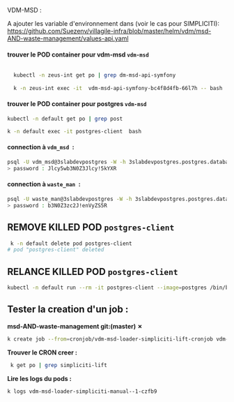 VDM-MSD :  

A ajouter les variable d'environnement dans (voir le cas pour SIMPLICITI): 
https://github.com/Suezenv/villagile-infra/blob/master/helm/vdm/msd-AND-waste-management/values-api.yaml

#### trouver le POD container pour vdm-msd `vdm-msd`

```bash

  kubectl -n zeus-int get po | grep dm-msd-api-symfony
  
  k -n zeus-int exec -it  vdm-msd-api-symfony-bc4f8d4fb-66l7h -- bash

```

#### trouver le POD container pour postgres `vdm-msd`

```bash
kubectl -n default get po | grep post

k -n default exec -it postgres-client  bash
```

#### connection à `vdm_msd `: 

```bash
psql -U vdm_msd@3slabdevpostgres -W -h 3slabdevpostgres.postgres.database.azure.com vdm_msd 
> password : Jlcy5wb3N0Z3Jlcy!5kYXR
```

#### connection à `waste_man `: 

```bash
psql -U waste_man@3slabdevpostgres -W -h 3slabdevpostgres.postgres.database.azure.com waste_man
> password : b3N0Z3zc2J!enVyZS5R
```

## REMOVE KILLED POD ``postgres-client``

```bash 
 k -n default delete pod postgres-client
# pod "postgres-client" deleted
```

## RELANCE KILLED POD ``postgres-client``

```bash 
kubectl -n default run --rm -it postgres-client --image=postgres /bin/bash
```


## Tester la creation d'un job : 

**msd-AND-waste-management git:(master) ✗**
```bash
k create job --from=cronjob/vdm-msd-loader-simpliciti-lift-cronjob vdm-msd-loader-simpliciti-manual
```

**Trouver le CRON creer :**

```bash
 k get po | grep simpliciti-lift
```

**Lire les logs du pods :**

```bash
k logs vdm-msd-loader-simpliciti-manual--1-czfb9
```


